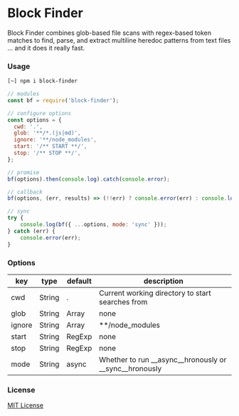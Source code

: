 # Block Finder

Block Finder combines glob-based file scans with regex-based token matches to find, parse, and extract multiline heredoc patterns from text files … and it does it really fast.

### Usage

```bash
[~] npm i block-finder
```

```javascript
// modules
const bf = require('block-finder');

// configure options
const options = {
  cwd: '.',
  glob: '**/*.(js|md)',
  ignore: '**/node_modules',
  start: '/** START **/',
  stop: '/** STOP **/',
};

// promise
bf(options).then(console.log).catch(console.error);

// callback
bf(options, (err, results) => (!!err) ? console.error(err) : console.log(results));

// sync
try {
	console.log(bf({ ...options, mode: 'sync' }));
} catch (err) {
	console.error(err);
}
```

### Options

key			| type					| default						| description
---			| ---						| ---								| ---
cwd			| String				| .									| Current working directory to start searches from
glob		| String|Array	| none							| Glob patterns to be used for file searches
ignore	| String|Array	| **/node_modules		| Glob patterns to ignore in file searches
start		| String|RegExp	| none							| Starting text block search string pattern
stop		| String|RegExp	| none							| Stopping text block search string pattern
mode		| String				| async							| Whether to run __async__hronously or __sync__hronously

### License

[MIT License](https://github.com/tobiusventures/block-finder/LICENSE)

